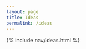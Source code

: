 ```yaml
---
layout: page
title: Ideas
permalink: /ideas
---
```


{% include nav/ideas.html %}

<!-- Use this script to add comments to your blog posts manually -->
<script src="https://utteranc.es/client.js"
        repo="YusufK-25/yusuf_2025"
        issue-term="title"
        label="blogpost-comment"
        theme="github-light"
        crossorigin="anonymous"
        async>
</script>